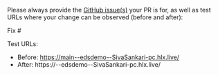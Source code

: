 Please always provide the [GitHub issue(s)](../issues) your PR is for, as well as test URLs where your change can be observed (before and after):

Fix #<gh-issue-id>

Test URLs:
- Before: https://main--edsdemo--SivaSankari-pc.hlx.live/
- After: https://<branch>--edsdemo--SivaSankari-pc.hlx.live/
